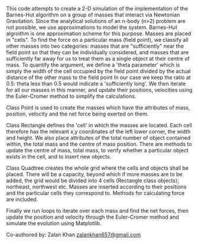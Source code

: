 This code attempts to create a 2-D simulation of the implementation of the Barnes-Hut algorithm on a group of masses that interact via Newtonian Gravitation.
Since the analytical solutions of an n-body (n>2) problem are not possible, we use approximations to model the system.
Barnes-Hut algroithm is one approximation scheme for this purpose.
Masses are placed in "cells". To find the force on a particular mass (field point), we classify all other masses into two categories: masses that are "sufficiently" near the field point so that they can be individually considered, and masses that are sufficiently far away for us to treat them as a single object at their centre of mass.
To quantify the argument, we define a 'theta parameter' which is simply the width of the cell occupied by the field point divided by the actual distance of the other mass to the field point
In our case we keep the ratio at 0.5: theta less than 0.5 would indicate a 'sufficiently long'.
We then iterate for all our masses in this manner, and update their positions, velocities using the Euler-Cromer method to simplify the calculations.

Class Point is used to create the masses which have the attributes of mass, position, velocity and the net force being exerted on them.

Class Rectangle defines the 'cell' in which the masses are located. Each cell therefore has the relevant x,y coordinates of the left lower corner, the width and height. We also place attributes of the total number of object contained within, the total mass and the centre of mass position. There are methods to update the centre of mass, total mass, to verify whether a particular object exists in the cell, and to insert new objects. 

Class Quadtree creates the whole grid where the cells and objects shall be placed. There will be a capacity, beyond which if more masses are to be added, the grid would be divided into 4 cells (Rectangle class objects); northeast, northwest etc. Masses are inserted according to their positions and the particular cells they correspond to. Methods for calculating force are included.

Finally we run loops to iterate over each mass and find the net forces, then update the position and velocity through the Euler-Cromer method and simulate the evolution using Matplotlib.

Co-authored by: Zalan Khan zalankhan657@gmail.com 


